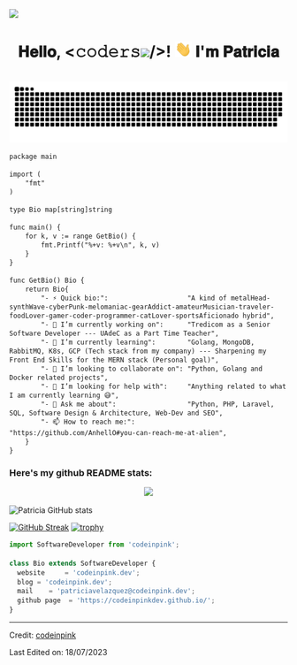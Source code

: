 <!--Primer Bloquen-->
<img src="https://user-images.githubusercontent.com/73097560/115834477-dbab4500-a447-11eb-908a-139a6edaec5c.gif">

<!--h1 without bottom border-->
<h1 align="center">𝐇𝐞𝐥𝐥𝐨, <𝚌𝚘𝚍𝚎𝚛𝚜<img src="https://github.com/TheDudeThatCode/TheDudeThatCode/blob/master/Assets/Earth.gif" width="24px">/>! <img src="https://raw.githubusercontent.com/ABSphreak/ABSphreak/master/gifs/Hi.gif" width="30px"> 𝐈'𝐦 𝐏𝐚𝐭𝐫𝐢𝐜𝐢𝐚
</𝚌𝚘𝚍𝚎𝚛𝚜>
  
  </h1>
  <br>


<!--- Snake -->
<div align="center">
  <img  src="https://github.com/1999AZZAR/1999AZZAR/blob/main/resources/img/grid-snake.svg"
       alt="snake" /></a>
</div>

```golang
package main

import (
	"fmt"
)

type Bio map[string]string

func main() {
	for k, v := range GetBio() {
		fmt.Printf("%+v: %+v\n", k, v)
	}
}

func GetBio() Bio {
	return Bio{
		"- ⚡ Quick bio:":                    "A kind of metalHead-synthWave-cyberPunk-melomaniac-gearAddict-amateurMusician-traveler-foodLover-gamer-coder-programmer-catLover-sportsAficionado hybrid",
		"- 🔭 I’m currently working on":      "Tredicom as a Senior Software Developer --- UAdeC as a Part Time Teacher",
		"- 🌱 I’m currently learning":        "Golang, MongoDB, RabbitMQ, K8s, GCP (Tech stack from my company) --- Sharpening my Front End Skills for the MERN stack (Personal goal)",
		"- 👯 I’m looking to collaborate on": "Python, Golang and Docker related projects",
		"- 🤔 I’m looking for help with":     "Anything related to what I am currently learning 😅",
		"- 💬 Ask me about":                  "Python, PHP, Laravel, SQL, Software Design & Architecture, Web-Dev and SEO",
		"- 📫 How to reach me:":              "https://github.com/AnhellO#you-can-reach-me-at-alien",
	}
}
```
### Here's my github README stats:

<p align= "center">
  <img height= "150" src="https://github-readme-stats.vercel.app/api/top-langs/?username=BrantLauro&theme=react&layout=compact" />

![Patricia GitHub stats](https://github-readme-stats.vercel.app/api?username=codeinpinkdev&bg_color=30,e96443,904e95&title_color=fff&text_color=fff)
</p>

[![GitHub Streak](https://github-readme-streak-stats.herokuapp.com/?user=codeinpinkdev&theme=radical)](https://git.io/streak-stats) 
[![trophy](https://github-profile-trophy.vercel.app/?username=codeinpinkdev)](https://github.com/ryo-ma/github-profile-trophy)


```js
import SoftwareDeveloper from 'codeinpink';

class Bio extends SoftwareDeveloper {
  website     = 'codeinpink.dev';
  blog = 'codeinpink.dev';
  mail    = 'patriciavelazquez@codeinpink.dev';
  github page  = 'https://codeinpinkdev.github.io/';
}

```
----
Credit: [codeinpink](https://codeinpink.dev)

Last Edited on: 18/07/2023
